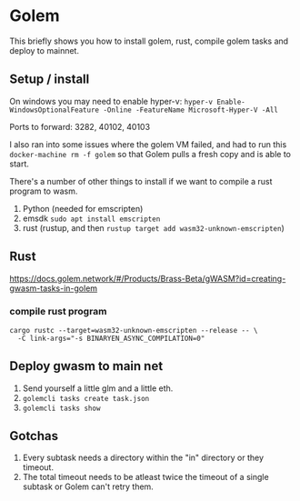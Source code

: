 # Golem

This briefly shows you how to install golem, rust, compile golem tasks and deploy to mainnet.

## Setup / install

On windows you may need to enable hyper-v: `hyper-v Enable-WindowsOptionalFeature -Online -FeatureName Microsoft-Hyper-V -All`

Ports to forward: 3282, 40102, 40103

I also ran into some issues where the golem VM failed, and had to run this `docker-machine rm -f golem` so that Golem pulls a fresh copy and is able to start.

There's a number of other things to install if we want to compile a rust program to wasm.

1. Python (needed for emscripten)
2. emsdk `sudo apt install emscripten`
3. rust (rustup, and then `rustup target add wasm32-unknown-emscripten`)

## Rust

https://docs.golem.network/#/Products/Brass-Beta/gWASM?id=creating-gwasm-tasks-in-golem

### compile rust program
```
cargo rustc --target=wasm32-unknown-emscripten --release -- \
  -C link-args="-s BINARYEN_ASYNC_COMPILATION=0"
```

## Deploy gwasm to main net

1. Send yourself a little glm and a little eth.
2. `golemcli tasks create task.json`
3. `golemcli tasks show`

## Gotchas

1. Every subtask needs a directory within the "in" directory or they timeout.
2. The total timeout needs to be atleast twice the timeout of a single subtask or Golem can't retry them.